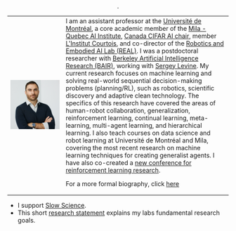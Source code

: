 <div align="center">     <table align="center">        <tr>    <td width="25%">   <img width="100%" src="/assets/images/bios/glen-berseth.png"> </td> <td width="75%">  
I am an assistant professor at the <a href="https://diro.umontreal.ca/accueil/">Université de Montréal</a>, a core academic member of the <a href="https://mila.quebec/en/">Mila - Quebec AI Institute</a>, <a href="https://cifar.ca/ai/canada-cifar-ai-chairs/">Canada CIFAR AI chair</a>, member <a href="https://institut-courtois.umontreal.ca/">L'Institut Courtois</a>, and co-director of the <a href="https://montrealrobotics.ca/">Robotics and Embodied AI Lab (REAL)</a>. 
    I was a postdoctoral researcher with <a href="https://bair.berkeley.edu/">Berkeley Artificial Intelligence Research (BAIR)</a>, working with <a href="https://people.eecs.berkeley.edu/~svlevine/">Sergey Levine</a>. 
    My current research focuses on machine learning and solving real-world sequential decision-making problems (planning/RL), such as robotics, scientific discovery and adaptive clean technology. The specifics of this research have covered the areas of human-robot collaboration, generalization, reinforcement learning, continual learning, meta-learning, multi-agent learning, and hierarchical learning. I also teach courses on data science and robot learning at Université de Montréal and Mila, covering the most recent research on machine learning techniques for creating generalist agents. I have also co-created a <a  href="https://rl-conference.cc/">new conference for reinforcement learning research</a>.  

<p>For a more formal biography, click <a href="biography/bio.html">here</a> </p>   
      </td>	</tr> 
 .
    </table></div>
 
 
- I support [Slow Science](http://slow-science.org/).
- This short [research statement](/assets/projects/RS-Berseth-short.pdf) explains my labs fundamental research goals.
